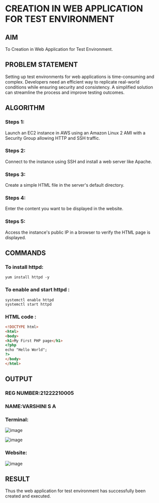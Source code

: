  # CREATION IN WEB APPLICATION FOR TEST ENVIRONMENT
## AIM
To Creation in Web Application for Test Environment.
## PROBLEM STATEMENT
Setting up test environments for web applications is time-consuming and complex. Developers need an efficient way to replicate real-world conditions while ensuring security and consistency. A simplified solution can streamline the process and improve testing outcomes.
## ALGORITHM
 ### Steps 1:
 Launch an EC2 instance in AWS using an Amazon Linux 2 AMI with a Security Group allowing HTTP and SSH traffic.
 ### Steps 2:
 Connect to the instance using SSH and install a web server like Apache.
 ### Steps 3:
 Create a simple HTML file in the server's default directory.
 ### Steps 4:
 Enter the content you want to be displayed in the website.
 ### Steps 5:
 Access the instance's public IP in a browser to verify the HTML page is displayed.
## COMMANDS
### To install httpd:
```
yum install httpd -y
```
### To enable and start httpd :
```
systemctl enable httpd
systemctl start httpd
```
### HTML code :
```html
<!DOCTYPE html>
<html>
<body>
<h1>My First PHP page</h1>
<?php
echo "Hello World";
?>
</body>
</html>
```
## OUTPUT
### REG NUMBER:21222210005
### NAME:VARSHINI S A
### Terminal:
![image](https://github.com/user-attachments/assets/11c8759d-dd33-4262-92bb-1e5075e9a1ff)

![image](https://github.com/user-attachments/assets/0905107d-6ab0-47a9-8743-3dce3ac65fb1)

### Website:
![image](https://github.com/user-attachments/assets/01083905-76b1-4946-a2b9-e0f8de40364a)


## RESULT
 Thus the web application for test environment has successfully been created and executed.

  


